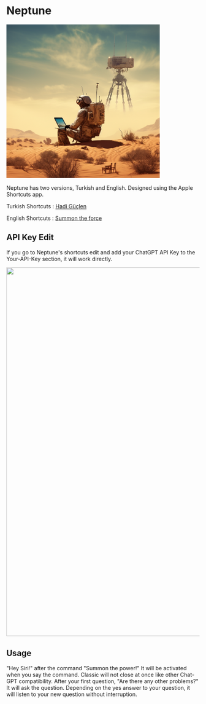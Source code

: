 # Neptune
<img src="https://github.com/alicankiraz1/Siri-ChatGPT-4o-API-Shortcut/blob/main/Neptunev1.0.png" width="400" height="400">

Neptune has two versions, Turkish and English. Designed using the Apple Shortcuts app.

Turkish Shortcuts : [Hadi Güçlen](https://github.com/alicankiraz1/Siri-ChatGPT-4o-API-Shortcut/raw/main/Hadi%20Gu%CC%88c%CC%A7len.shortcut)

English Shortcuts : [Summon the force](https://github.com/alicankiraz1/Siri-ChatGPT-4o-API-Shortcut/raw/main/Summon%20the%20force.shortcut)

## API Key Edit

If you go to Neptune's shortcuts edit and add your ChatGPT API Key to the Your-API-Key section, it will work directly.

<img src="https://github.com/alicankiraz1/Siri-ChatGPT-4o-API-Shortcut/blob/main/PoC.gif" width="640" height="960" >


## Usage

"Hey Siri!" after the command "Summon the power!" It will be activated when you say the command. Classic will not close at once like other Chat-GPT compatibility. After your first question, "Are there any other problems?" It will ask the question. Depending on the yes answer to your question, it will listen to your new question without interruption.

